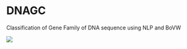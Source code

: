 # DNAGC
Classification of Gene Family of DNA sequence using NLP and BoVW

![]("https://github.com/pratyakshgit/DNAGC/blob/master/test1/Screen%20Recording%202021-11-30%20at%2019.45.47.gif")

